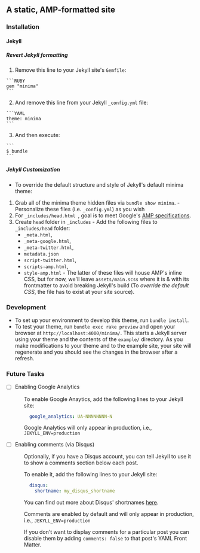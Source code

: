 <style>ol ul {list-style-type: disc;}ul ul {list-style-type: none;}</style>

## A static, AMP-formatted site

### Installation

#### Jekyll

  ##### Revert Jekyll formatting
  1. Remove this line to your Jekyll site's `Gemfile`:

    ```RUBY
    gem "minima"
    ```

  2. And remove this line from your Jekyll `_config.yml` file:

    ```YAML
    theme: minima
    ```

  3. And then execute:

    ```
    $ bundle
    ```

  ##### Jekyll Customization
  - To override the default structure and style of Jekyll's default minima theme:
  1. Grab all of the minima theme hidden files via `bundle show minima`.
    - Personalize these files (i.e. `_config.yml`) as you wish
  2. For `_includes/head.html `, goal is to meet Google's [AMP specifications]().
  3. Create `head` folder in `_includes`
    - Add the following files to `_includes/head` folder:
      - `_meta.html`,
      - `_meta-google.html`,
      - `_meta-twitter.html`,
      - `metadata.json`
      - `script-twitter.html`,
      - `scripts-amp.html`,
      - `style-amp.html`
    - The latter of these files will house AMP's inline CSS, but for now, we'll leave `assets/main.scss` where it is & with its frontmatter to avoid breaking Jekyll's build (To *override the default CSS*, the file has to exist at your site source).

### Development
  - To set up your environment to develop this theme, run `bundle install`.
  - To test your theme, run `bundle exec rake preview` and open your browser at `http://localhost:4000/minima/`. This starts a Jekyll server using your theme and the contents of the `example/` directory. As you make modifications to your theme and to the example site, your site will regenerate and you should see the changes in the browser after a refresh.

### Future Tasks
  - [ ] Enabling Google Analytics
    - To enable Google Anaytics, add the following lines to your Jekyll site:

      ```yaml
        google_analytics: UA-NNNNNNNN-N
      ```

    - Google Analytics will only appear in production, i.e., `JEKYLL_ENV=production`

  - [ ] Enabling comments (via Disqus)
    - Optionally, if you have a Disqus account, you can tell Jekyll to use it to show a comments section below each post.
    - To enable it, add the following lines to your Jekyll site:

      ```yaml
        disqus:
          shortname: my_disqus_shortname
      ```

    - You can find out more about Disqus' shortnames [here](https://help.disqus.com/customer/portal/articles/466208).
    - Comments are enabled by default and will only appear in production, i.e., `JEKYLL_ENV=production`
    - If you don't want to display comments for a particular post you can disable them by adding `comments: false` to that post's YAML Front Matter.
